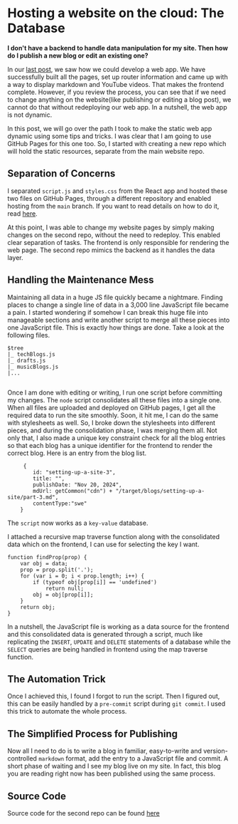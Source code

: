 # Hosting a website on the cloud: The Database

**I don't have a backend to handle data manipulation for my site. Then how do I publish a new blog or edit an existing one?**

In our [last post](/#/content/setting-up-a-site-2), we saw how we could develop a web app. We have successfully built all the pages, set up router information and came up with a way to display markdown and YouTube videos. That makes the frontend complete. However, if you review the process, you can see that if we need to change anything on the website(like publishing or editing a blog post), we cannot do that without redeploying our web app. In a nutshell, the web app is not dynamic.

In this post, we will go over the path I took to make the static web app dynamic using some tips and tricks. I was clear that I am going to use GitHub Pages for this one too. So, I started with creating a new repo which will hold the static resources, separate from the main website repo.

## Separation of Concerns

I separated `script.js` and `styles.css` from the React app and hosted these two files on GitHub Pages, through a different repository and enabled hosting from the `main` branch. If you want to read details on how to do it, read [here](/#/content/static-file-hosting).

At this point, I was able to change my website pages by simply making changes on the second repo, without the need to redeploy. This enabled clear separation of tasks. The frontend is only responsible for rendering the web page. The second repo mimics the backend as it handles the data layer.

## Handling the Maintenance Mess
Maintaining all data in a huge JS file quickly became a nightmare. Finding places to change a single line of data in a 3,000 line JavaScript file became a pain. I started wondering if somehow I can break this huge file into manageable sections and write another script to merge all these pieces into one JavaScript file. This is exactly how things are done. Take a look at the following files.
```
$tree
|_ techBlogs.js
|_ drafts.js
|_ musicBlogs.js
|...
   
```
Once I am done with editing or writing, I run one script before committing my changes. The `node` script consolidates all these files into a single one. When all files are uploaded and deployed on GitHub pages, I get all the required data to run the site smoothly. Soon, it hit me, I can do the same with stylesheets as well. So, I broke down the stylesheets into different pieces, and during the consolidation phase, I was merging them all. Not only that, I also made a unique key constraint check for all the blog entries so that each blog has a unique identifier for the frontend to render the correct blog. Here is an entry from the blog list.
```
     {
        id: "setting-up-a-site-3",
        title: "",
        publishDate: "Nov 20, 2024",
        mdUrl: getCommon("cdn") + "/target/blogs/setting-up-a-site/part-3.md",
        contentType:"swe"
    }
```
The `script` now works as a `key-value` database.

I attached a recursive map traverse function along with the consolidated data which on the frontend, I can use for selecting the key I want.

```
function findProp(prop) {
    var obj = data;
    prop = prop.split('.');
    for (var i = 0; i < prop.length; i++) {
        if (typeof obj[prop[i]] == 'undefined')
            return null;
        obj = obj[prop[i]];
    }
    return obj;
}
```

In a nutshell, the JavaScript file is working as a data source for the frontend and this consolidated data is generated through a script, much like replicating the `INSERT`, `UPDATE` and `DELETE` statements of a database while the `SELECT` queries are being handled in frontend using the map traverse function.

## The Automation Trick
Once I achieved this, I found I forgot to run the script. Then I figured out, this can be easily handled by a `pre-commit` script during `git commit`. I used this trick to automate the whole process.

## The Simplified Process for Publishing
Now all I need to do is to write a blog in familiar, easy-to-write and version-controlled `markdown` format, add the entry to a JavaScript file and commit. A short phase of waiting and I see my blog live on my site. In fact, this blog you are reading right now has been published using the same process.

## Source Code
Source code for the second repo can be found [here](https://github.com/palash90/site-assets)
